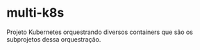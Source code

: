 # multi-k8s 


Projeto Kubernetes orquestrando diversos containers que são os subprojetos dessa orquestração.
